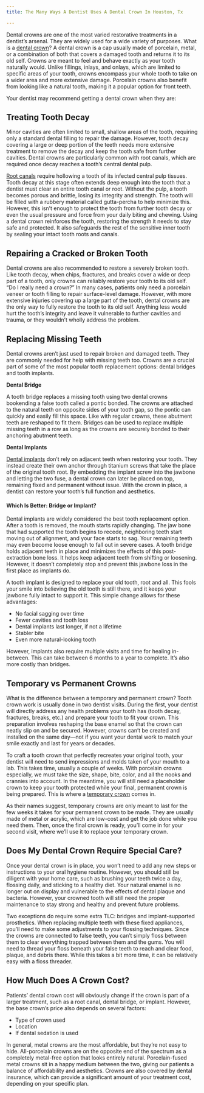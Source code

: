 ```yaml
---
title: The Many Ways A Dentist Uses A Dental Crown In Houston, Tx

---
```

Dental crowns are one of the most varied restorative treatments in a dentist’s arsenal. They are widely used for a wide variety of purposes. What is a [dental crown](https://www.nudentistry.com/houston-tx/restorative-dentistry/tooth-crown/)? A dental crown is a cap usually made of porcelain, metal, or a combination of both that covers a damaged tooth and returns it to its old self. Crowns are meant to feel and behave exactly as your tooth naturally would. Unlike fillings, inlays, and onlays, which are limited to specific areas of your tooth, crowns encompass your whole tooth to take on a wider area and more extensive damage. Porcelain crowns also benefit from looking like a natural tooth, making it a popular option for front teeth.

Your dentist may recommend getting a dental crown when they are:

## Treating Tooth Decay

Minor cavities are often limited to small, shallow areas of the tooth, requiring only a standard dental filling to repair the damage. However, tooth decay covering a large or deep portion of the teeth needs more extensive treatment to remove the decay and keep the tooth safe from further cavities. Dental crowns are particularly common with root canals, which are required once decay reaches a tooth’s central dental pulp.

[Root canals](https://www.nudentistry.com/houston-tx/emergency-dentistry/root-canal/) require hollowing a tooth of its infected central pulp tissues. Tooth decay at this stage often extends deep enough into the tooth that a dentist must clear an entire tooth canal or root. Without the pulp, a tooth becomes porous and brittle, losing its integrity and strength. The tooth will be filled with a rubbery material called gutta-percha to help minimize this. However, this isn’t enough to protect the tooth from further tooth decay or even the usual pressure and force from your daily biting and chewing. Using a dental crown reinforces the tooth, restoring the strength it needs to stay safe and protected. It also safeguards the rest of the sensitive inner tooth by sealing your intact tooth roots and canals.

## Repairing a Cracked or Broken Tooth

Dental crowns are also recommended to restore a severely broken tooth. Like tooth decay, when chips, fractures, and breaks cover a wide or deep part of a tooth, only crowns can reliably restore your tooth to its old self. “Do I really need a crown?” In many cases, patients only need a porcelain veneer or tooth filling to repair surface-level damage. However, with more extensive injuries covering up a large part of the tooth, dental crowns are the only way to fully restore the tooth to its old self. Anything less would hurt the tooth’s integrity and leave it vulnerable to further cavities and trauma, or they wouldn’t wholly address the problem.

## Replacing Missing Teeth

Dental crowns aren’t just used to repair broken and damaged teeth. They are commonly needed for help with missing teeth too. Crowns are a crucial part of some of the most popular tooth replacement options: dental bridges and tooth implants.

**Dental Bridge**

A tooth bridge replaces a missing tooth using two dental crowns bookending a false tooth called a pontic bonded. The crowns are attached to the natural teeth on opposite sides of your tooth gap, so the pontic can quickly and easily fill this space. Like with regular crowns, these abutment teeth are reshaped to fit them. Bridges can be used to replace multiple missing teeth in a row as long as the crowns are securely bonded to their anchoring abutment teeth.

**Dental Implants**

[Dental implants](https://www.nudentistry.com/houston-tx/restorative-dentistry/dental-implants/) don’t rely on adjacent teeth when restoring your tooth. They instead create their own anchor through titanium screws that take the place of the original tooth root. By embedding the implant screw into the jawbone and letting the two fuse, a dental crown can later be placed on top, remaining fixed and permanent without issue. With the crown in place, a dentist can restore your tooth’s full function and aesthetics.

#### Which Is Better: Bridge or Implant?

Dental implants are widely considered the best tooth replacement option. After a tooth is removed, the mouth starts rapidly changing. The jaw bone that had supported the tooth begins to recede, neighboring teeth start moving out of alignment, and your face starts to sag. Your remaining teeth may even become loose enough to fall out in severe cases. A tooth bridge holds adjacent teeth in place and minimizes the effects of this post-extraction bone loss. It helps keep adjacent teeth from shifting or loosening. However, it doesn’t completely stop and prevent this jawbone loss in the first place as implants do.

A tooth implant is designed to replace your old tooth, root and all. This fools your smile into believing the old tooth is still there, and it keeps your jawbone fully intact to support it. This simple change allows for these advantages:

* No facial sagging over time
* Fewer cavities and tooth loss
* Dental implants last longer, if not a lifetime
* Stabler bite
* Even more natural-looking tooth

However, implants also require multiple visits and time for healing in-between. This can take between 6 months to a year to complete. It’s also more costly than bridges.

## Temporary vs Permanent Crowns

What is the difference between a temporary and permanent crown? Tooth crown work is usually done in two dentist visits. During the first, your dentist will directly address any health problems your tooth has (tooth decay, fractures, breaks, etc.) and prepare your tooth to fit your crown. This preparation involves reshaping the base enamel so that the crown can neatly slip on and be secured. However, crowns can’t be created and installed on the same day—not if you want your dental work to match your smile exactly and last for years or decades.

To craft a tooth crown that perfectly recreates your original tooth, your dentist will need to send impressions and molds taken of your mouth to a lab. This takes time, usually a couple of weeks. With porcelain crowns especially, we must take the size, shape, bite, color, and all the nooks and crannies into account. In the meantime, you will still need a placeholder crown to keep your tooth protected while your final, permanent crown is being prepared. This is where a [temporary crown](https://www.healthline.com/health/how-to-care-for-a-temporary-crown) comes in.

As their names suggest, temporary crowns are only meant to last for the few weeks it takes for your permanent crown to be made. They are usually made of metal or acrylic, which are low-cost and get the job done while you need them. Then, once the final crown is ready, you’ll come in for your second visit, where we’ll use it to replace your temporary crown.

## Does My Dental Crown Require Special Care?

Once your dental crown is in place, you won’t need to add any new steps or instructions to your oral hygiene routine. However, you should still be diligent with your home care, such as brushing your teeth twice a day, flossing daily, and sticking to a healthy diet. Your natural enamel is no longer out on display and vulnerable to the effects of dental plaque and bacteria. However, your crowned tooth will still need the proper maintenance to stay strong and healthy and prevent future problems.

Two exceptions do require some extra TLC: bridges and implant-supported prosthetics. When replacing multiple teeth with these fixed appliances, you’ll need to make some adjustments to your flossing techniques. Since the crowns are connected to false teeth, you can’t simply floss between them to clear everything trapped between them and the gums. You will need to thread your floss beneath your false teeth to reach and clear food, plaque, and debris there. While this takes a bit more time, it can be relatively easy with a floss threader.

## How Much Does A Crown Cost?

Patients’ dental crown cost will obviously change if the crown is part of a larger treatment, such as a root canal, dental bridge, or implant. However, the base crown’s price also depends on several factors:

* Type of crown used
* Location
* If dental sedation is used

In general, metal crowns are the most affordable, but they’re not easy to hide. All-porcelain crowns are on the opposite end of the spectrum as a completely metal-free option that looks entirely natural. Porcelain-fused metal crowns sit in a happy medium between the two, giving our patients a balance of affordability and aesthetics. Crowns are also covered by dental insurance, which can provide a significant amount of your treatment cost, depending on your specific plan.